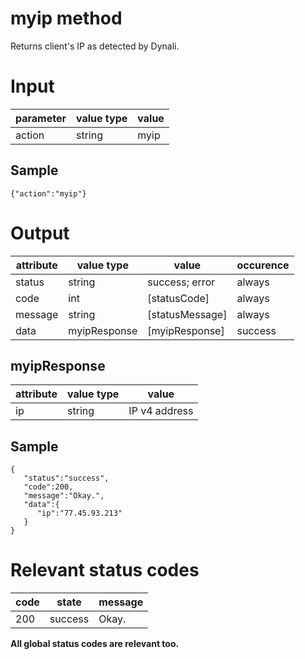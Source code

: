 myip method
===========

Returns client's IP as detected by Dynali.

# Input 

| parameter | value type | value |
|-----------|------------|-------|
| action    | string     | myip  |

## Sample

```
{"action":"myip"}
```

# Output

| attribute | value type   | value           | occurence |
|-----------|--------------|-----------------|-----------|
| status    | string       | success; error  | always    |
| code      | int          | [statusCode]    | always    |
| message   | string       | [statusMessage] | always    |
| data      | myipResponse | [myipResponse]  | success   |

## myipResponse

| attribute | value type   | value         |
|-----------|--------------|---------------|
| ip        | string       | IP v4 address |

## Sample

```
{  
   "status":"success",
   "code":200,
   "message":"Okay.",
   "data":{  
      "ip":"77.45.93.213"
   }
}
```

# Relevant status codes

| code | state   | message   |
|------|---------|-----------|
| 200  | success | Okay.     |

__All global status codes are relevant too.__